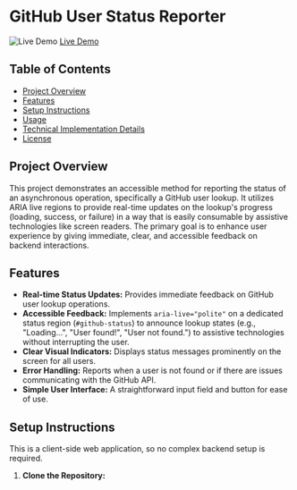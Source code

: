 # GitHub User Status Reporter

![Live Demo](https://img.shields.io/badge/Live%20Demo-View%20App-brightgreen?style=for-the-badge&logo=github)
[Live Demo](https://rammarch2005.github.io/github-user-created/)

## Table of Contents
*   [Project Overview](#project-overview)
*   [Features](#features)
*   [Setup Instructions](#setup-instructions)
*   [Usage](#usage)
*   [Technical Implementation Details](#technical-implementation-details)
*   [License](#license)

## Project Overview

This project demonstrates an accessible method for reporting the status of an asynchronous operation, specifically a GitHub user lookup. It utilizes ARIA live regions to provide real-time updates on the lookup's progress (loading, success, or failure) in a way that is easily consumable by assistive technologies like screen readers. The primary goal is to enhance user experience by giving immediate, clear, and accessible feedback on backend interactions.

## Features

*   **Real-time Status Updates:** Provides immediate feedback on GitHub user lookup operations.
*   **Accessible Feedback:** Implements `aria-live="polite"` on a dedicated status region (`#github-status`) to announce lookup states (e.g., "Loading...", "User found!", "User not found.") to assistive technologies without interrupting the user.
*   **Clear Visual Indicators:** Displays status messages prominently on the screen for all users.
*   **Error Handling:** Reports when a user is not found or if there are issues communicating with the GitHub API.
*   **Simple User Interface:** A straightforward input field and button for ease of use.

## Setup Instructions

This is a client-side web application, so no complex backend setup is required.

1.  **Clone the Repository:**